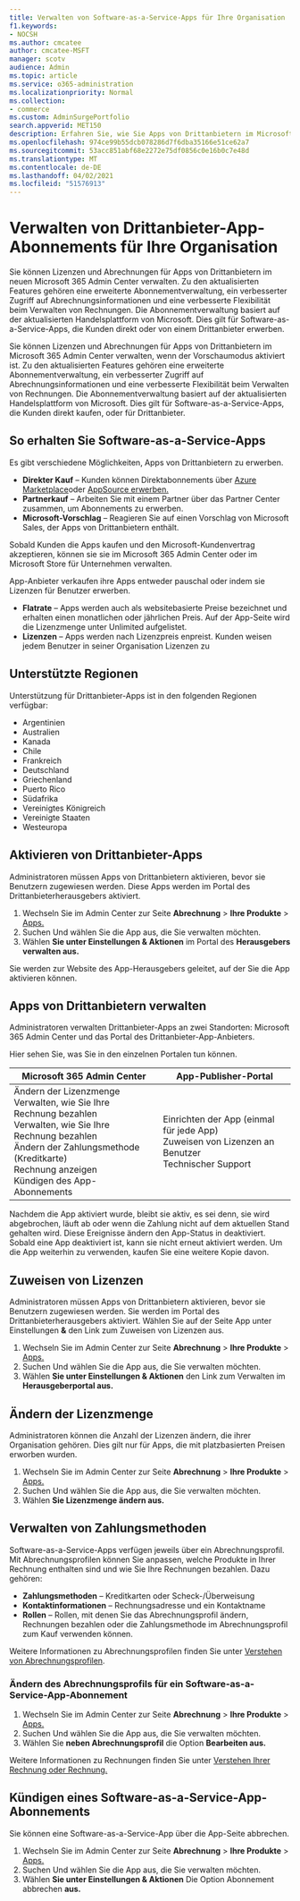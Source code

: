 ```yaml
---
title: Verwalten von Software-as-a-Service-Apps für Ihre Organisation
f1.keywords:
- NOCSH
ms.author: cmcatee
author: cmcatee-MSFT
manager: scotv
audience: Admin
ms.topic: article
ms.service: o365-administration
ms.localizationpriority: Normal
ms.collection:
- commerce
ms.custom: AdminSurgePortfolio
search.appverid: MET150
description: Erfahren Sie, wie Sie Apps von Drittanbietern im Microsoft 365 Admin Center aktivieren und verwalten.
ms.openlocfilehash: 974ce99b55dcb078286d7f6dba35166e51ce62a7
ms.sourcegitcommit: 53acc851abf68e2272e75df0856c0e16b0c7e48d
ms.translationtype: MT
ms.contentlocale: de-DE
ms.lasthandoff: 04/02/2021
ms.locfileid: "51576913"
---
```

# <a name="manage-third-party-app-subscriptions-for-your-organization"></a>Verwalten von Drittanbieter-App-Abonnements für Ihre Organisation

Sie können Lizenzen und Abrechnungen für Apps von Drittanbietern im neuen Microsoft 365 Admin Center verwalten. Zu den aktualisierten Features gehören eine erweiterte Abonnementverwaltung, ein verbesserter Zugriff auf Abrechnungsinformationen und eine verbesserte Flexibilität beim Verwalten von Rechnungen. Die Abonnementverwaltung basiert auf der aktualisierten Handelsplattform von Microsoft. Dies gilt für Software-as-a-Service-Apps, die Kunden direkt oder von einem Drittanbieter erwerben.

Sie können Lizenzen und Abrechnungen für Apps von Drittanbietern im Microsoft 365 Admin Center verwalten, wenn der Vorschaumodus aktiviert ist. Zu den aktualisierten Features gehören eine erweiterte Abonnementverwaltung, ein verbesserter Zugriff auf Abrechnungsinformationen und eine verbesserte Flexibilität beim Verwalten von Rechnungen. Die Abonnementverwaltung basiert auf der aktualisierten Handelsplattform von Microsoft. Dies gilt für Software-as-a-Service-Apps, die Kunden direkt kaufen, oder für Drittanbieter.

## <a name="how-to-get-software-as-a-service-apps"></a>So erhalten Sie Software-as-a-Service-Apps

Es gibt verschiedene Möglichkeiten, Apps von Drittanbietern zu erwerben.

- **Direkter Kauf** – Kunden können Direktabonnements über [Azure Marketplace](https://azuremarketplace.microsoft.com/marketplace/)oder [AppSource erwerben.](https://www.appsource.com/)
- **Partnerkauf** – Arbeiten Sie mit einem Partner über das Partner Center zusammen, um Abonnements zu erwerben.
- **Microsoft-Vorschlag** – Reagieren Sie auf einen Vorschlag von Microsoft Sales, der Apps von Drittanbietern enthält.

Sobald Kunden die Apps kaufen und den Microsoft-Kundenvertrag akzeptieren, können sie sie im Microsoft 365 Admin Center oder im Microsoft Store für Unternehmen verwalten.

App-Anbieter verkaufen ihre Apps entweder pauschal oder indem sie Lizenzen für Benutzer erwerben.

- **Flatrate** – Apps werden auch als websitebasierte Preise bezeichnet und erhalten einen monatlichen oder jährlichen Preis. Auf der App-Seite wird die Lizenzmenge unter Unlimited aufgelistet.
- **Lizenzen** – Apps werden nach Lizenzpreis enpreist. Kunden weisen jedem Benutzer in seiner Organisation Lizenzen zu

## <a name="supported-regions"></a>Unterstützte Regionen

Unterstützung für Drittanbieter-Apps ist in den folgenden Regionen verfügbar:

- Argentinien
- Australien
- Kanada
- Chile
- Frankreich
- Deutschland
- Griechenland
- Puerto Rico
- Südafrika
- Vereinigtes Königreich
- Vereinigte Staaten
- Westeuropa

## <a name="activate-third-party-apps"></a>Aktivieren von Drittanbieter-Apps

Administratoren müssen Apps von Drittanbietern aktivieren, bevor sie Benutzern zugewiesen werden. Diese Apps werden im Portal des Drittanbieterherausgebers aktiviert.

1. Wechseln Sie im Admin Center zur Seite **Abrechnung**  >  **Ihre Produkte**  >  <a href="https://go.microsoft.com/fwlink/p/?linkid=2125823" target="_blank">Apps.</a>
2. Suchen Und wählen Sie die App aus, die Sie verwalten möchten.
3. Wählen **Sie unter Einstellungen & Aktionen** im Portal des **Herausgebers verwalten aus.**

Sie werden zur Website des App-Herausgebers geleitet, auf der Sie die App aktivieren können.

## <a name="manage-third-party-apps"></a>Apps von Drittanbietern verwalten

Administratoren verwalten Drittanbieter-Apps an zwei Standorten: Microsoft 365 Admin Center und das Portal des Drittanbieter-App-Anbieters.

Hier sehen Sie, was Sie in den einzelnen Portalen tun können.

| Microsoft 365 Admin Center | App-Publisher-Portal |
| --- | --- |
| Ändern der Lizenzmenge <br> Verwalten, wie Sie Ihre Rechnung bezahlen <br> Verwalten, wie Sie Ihre Rechnung bezahlen <br> Ändern der Zahlungsmethode (Kreditkarte) <br> Rechnung anzeigen <br> Kündigen des App-Abonnements | Einrichten der App (einmal für jede App) <br> Zuweisen von Lizenzen an Benutzer <br> Technischer Support |

Nachdem die App aktiviert wurde, bleibt sie aktiv, es sei denn, sie wird abgebrochen, läuft ab oder wenn die Zahlung nicht auf dem aktuellen Stand gehalten wird. Diese Ereignisse ändern den App-Status in deaktiviert. Sobald eine App deaktiviert ist, kann sie nicht erneut aktiviert werden. Um die App weiterhin zu verwenden, kaufen Sie eine weitere Kopie davon.

## <a name="assign-licenses"></a>Zuweisen von Lizenzen

Administratoren müssen Apps von Drittanbietern aktivieren, bevor sie Benutzern zugewiesen werden. Sie werden im Portal des Drittanbieterherausgebers aktiviert. Wählen Sie auf der Seite App unter Einstellungen **&** den Link zum Zuweisen von Lizenzen aus.

1. Wechseln Sie im Admin Center zur Seite **Abrechnung**  >  **Ihre Produkte**  >  <a href="https://go.microsoft.com/fwlink/p/?linkid=2125823" target="_blank">Apps.</a>
2. Suchen Und wählen Sie die App aus, die Sie verwalten möchten.
3. Wählen **Sie unter Einstellungen & Aktionen** den Link zum Verwalten im **Herausgeberportal aus.**

## <a name="change-license-quantity"></a>Ändern der Lizenzmenge

Administratoren können die Anzahl der Lizenzen ändern, die ihrer Organisation gehören. Dies gilt nur für Apps, die mit platzbasierten Preisen erworben wurden.

1. Wechseln Sie im Admin Center zur Seite **Abrechnung**  >  **Ihre Produkte**  >  <a href="https://go.microsoft.com/fwlink/p/?linkid=2125823" target="_blank">Apps.</a>
2. Suchen Und wählen Sie die App aus, die Sie verwalten möchten.
3. Wählen **Sie Lizenzmenge ändern aus.**

## <a name="manage-payment-methods"></a>Verwalten von Zahlungsmethoden

Software-as-a-Service-Apps verfügen jeweils über ein Abrechnungsprofil. Mit Abrechnungsprofilen können Sie anpassen, welche Produkte in Ihrer Rechnung enthalten sind und wie Sie Ihre Rechnungen bezahlen. Dazu gehören:

- **Zahlungsmethoden** – Kreditkarten oder Scheck-/Überweisung
- **Kontaktinformationen** – Rechnungsadresse und ein Kontaktname
- **Rollen** – Rollen, mit denen Sie das Abrechnungsprofil ändern, Rechnungen bezahlen oder die Zahlungsmethode im Abrechnungsprofil zum Kauf verwenden können.

Weitere Informationen zu Abrechnungsprofilen finden Sie unter [Verstehen von Abrechnungsprofilen](/microsoft-store/billing-profile).

### <a name="change-the-billing-profile-on-a-software-as-a-service-app-subscription"></a>Ändern des Abrechnungsprofils für ein Software-as-a-Service-App-Abonnement

1. Wechseln Sie im Admin Center zur Seite **Abrechnung**  >  **Ihre Produkte**  >  <a href="https://go.microsoft.com/fwlink/p/?linkid=2125823" target="_blank">Apps.</a>
2. Suchen Und wählen Sie die App aus, die Sie verwalten möchten.
3. Wählen Sie **neben Abrechnungsprofil** die Option **Bearbeiten aus.**

Weitere Informationen zu Rechnungen finden Sie unter [Verstehen Ihrer Rechnung oder Rechnung.](billing-and-payments/understand-your-invoice.md)

## <a name="cancel-a-software-as-a-service-app-subscription"></a>Kündigen eines Software-as-a-Service-App-Abonnements

Sie können eine Software-as-a-Service-App über die App-Seite abbrechen.

1. Wechseln Sie im Admin Center zur Seite **Abrechnung**  >  **Ihre Produkte**  >  <a href="https://go.microsoft.com/fwlink/p/?linkid=2125823" target="_blank">Apps.</a>
2. Suchen Und wählen Sie die App aus, die Sie verwalten möchten.
3. Wählen **Sie unter Einstellungen & Aktionen** Die Option Abonnement abbrechen **aus.**
